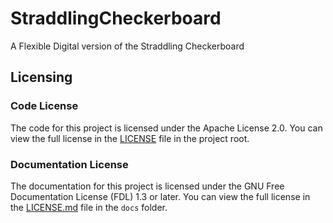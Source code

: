 # StraddlingCheckerboard
A Flexible Digital version of the Straddling Checkerboard

## Licensing

### Code License

The code for this project is licensed under the Apache License 2.0. You can view the full license in the [LICENSE](./LICENSE) file in the project root.

### Documentation License

The documentation for this project is licensed under the GNU Free Documentation License (FDL) 1.3 or later. You can view the full license in the [LICENSE.md](./docs/LICENSE.md) file in the `docs` folder.
